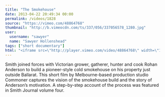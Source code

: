 ```yaml
---
title: "The Smokehouse"
date: 2013-04-22 20:49:34 00:00
permalink: /videos/1828
source: "https://vimeo.com/48864768"
thumbnail: "http://b.vimeocdn.com/ts/337/056/337056578_1280.jpg"
user:
  username: "sawyer"
  name: "Sawyer Hollenshead"
tags: ["short documentary"]
html: "<iframe src=\"http://player.vimeo.com/video/48864768\" width=\"1280\" height=\"720\" frameborder=\"0\" webkitAllowFullScreen mozallowfullscreen allowFullScreen></iframe>"
---
```


Smith joined forces with Victorian grower, gatherer, hunter and cook Rohan Anderson to build a pioneer-style cold smokehouse on his property just outside Ballarat. This short film by Melbourne-based production studio Commoner captures the vision of the smokehouse build and the story of Anderson’s motivation. A step-by-step account of the process was featured in Smith Journal volume four.